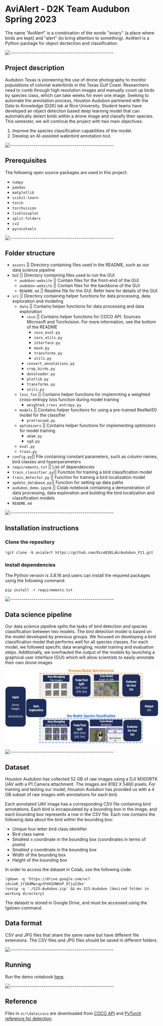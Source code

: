 # AviAlert - D2K Team Audubon Spring 2023

The name "AviAlert" is a combination of the words "aviary" (a place where birds are kept) and "alert" (to bring attention to something). AviAlert is a Python package for object dectection and classification.

![-----------------------------------------------------](https://raw.githubusercontent.com/andreasbm/readme/master/assets/lines/rainbow.png)

## Project description
Audubon Texas is pioneering the use of drone photography to monitor populations of colonial waterbirds in the Texas Gulf Coast. Researchers need to comb through high resolution images and manually count up birds by species class, which can take weeks for even one image. Seeking to automate the annotation process, Houston Audubon partnered with the Data to Knowledge (D2K) lab at Rice University. Student teams have developed an object detection based deep learning model that can automatically detect birds within a drone image and classify their species. This semester, we will continue the project with two main objectives:
  1. Improve the species classification capabilities of the model.
  2. Develop an AI-assisted waterbird annotation tool.

![-----------------------------------------------------](https://raw.githubusercontent.com/andreasbm/readme/master/assets/lines/rainbow.png)

## Prerequisites
The following open source packages are used in this project:
  - `numpy`
  - `pandas`
  - `matplotlib`
  - `scikit-learn`
  - `torch`
  - `torchvision`
  - `livelossplot`
  - `split-folders`
  - `cv2`
  - `pycocotools`

![-----------------------------------------------------](https://raw.githubusercontent.com/andreasbm/readme/master/assets/lines/rainbow.png)

## Folder structure

  - `assets` || Directory containing files used in the README, such as our data science pipeline
  - `GUI` || Directory containing files used to run the GUI
    - `audobon-website` || Contain files for the front-end of the GUI
    - `audobon-website` || Contain files for the backbone of the GUI
    - `README.md` || Readme file for the GUI. Refer here for details of the GUI
  - `src` || Directory containing helper functions for data processing, data exploration and modeling
    - `data` || Contains helper functions for data processing and data exploration
       - `coco` || Contains helper functions for COCO API. Sources: Microsoft and Torchvision. For more information, see the bottom of the README
         - `coco_eval.py`
         - `coco_utils.py`
         - `interface.py`
         - `mask.py`
         - `transforms.py`
         - `utils.py`
      - `convert_annotations.py`
      - `crop_birds.py`
      - `dataloader.py`
      - `plotlib.py`
      - `transforms.py`
      - `utils.py`
    - `loss_fun` || Contains helper functions for implemnting a weighted cross-entropy loss function during model training
      - `weighted_cross_entropy.py`
    - `models` || Contains helper functions for using a pre-trained ResNet50 model for the classifier
      - `pretrained.py`
    - `optimizers` || Contains helper functions for implementing optimizers for model training
      - `adam.py`
      - `sgd.py`
    - `eval.py`
    - `train.py`
  - `config.py`|| File containing constant parameters, such as column names, bird classes and hyperparameters
  - `requirements.txt` || List of dependencies 
  - `train_classifier.py`|| Function for training a bird classification model
  - `train_detector.py` || Function for training a bird localization model
  - `update_database.py`|| Function for setting up data paths
  - `audubon_demo.ipynb` || Colab notebook containing a demonstration of data processing, data exploration and building the bird localization and classification models
  - `README.md`

![-----------------------------------------------------](https://raw.githubusercontent.com/andreasbm/readme/master/assets/lines/rainbow.png)

## Installation instructions

 ### Clone the repository

  ```linux
  !git clone -b avialert https://github.com/RiceD2KLab/Audubon_F21.git
  ```
 ### Install dependencies

  The Python version is 3.8.16 and users can install the required packages using the following command:

  ```linux
  pip install -r requirements.txt
  ```

![-----------------------------------------------------](https://raw.githubusercontent.com/andreasbm/readme/master/assets/lines/rainbow.png)

## Data science pipeline
Our data science pipeline splits the tasks of bird detection and species classification between two models. The bird detection model is based on the model developed by previous groups. We focused on developing a bird classification model that performs well for all species classes. For each model, we followed specific data wrangling, model training and evaluation steps. Additionally, we overhauled the output of the models by launching a graphical user interface (GUI) which will allow scientists to easily annotate their own drone images

<img src="assets/data science pipeline.png">

![-----------------------------------------------------](https://raw.githubusercontent.com/andreasbm/readme/master/assets/lines/rainbow.png)

## Dataset
Houston Audubon has collected 52 GB of raw images using a DJI M300RTK UAV with a P1 Camera attachment. The images are 8192 X 5460 pixels. For training and testing our model, Houston Audubon has provided us with a 4 GB subset of raw images with annotations for each bird.

Each annotated UAV image has a corresponding CSV file containing bird annotations. Each bird is encapsulated by a bounding box in the image, and each bounding box represents a row in the CSV file. Each row contains the following data about the bird within the bounding box:

  - Unique four letter bird class identifier 
  - Bird class name 
  - Smallest x coordinate in the bounding box (coordinates in terms of pixels)
  - Smallest y coordinate in the bounding box
  - Width of the bounding box
  - Height of the bounding box

In order to access the dataset in Colab, use the following code:

```
!gdown -q 'https://drive.google.com/uc?id=1oK_1Y16dMwcqytFd41UNHxP_O7ju22bo'
!unzip -q './S23-Audubon.zip' && mv S23-Audubon [desired folder in working directory] 
```

The dataset is stored in Google Drive, and must be accessed using the !gdown command. 

## Data format

CSV and JPG files that share the same name but have different file extensions. The CSV files and JPG files should be saved in different folders.

![-----------------------------------------------------](https://raw.githubusercontent.com/andreasbm/readme/master/assets/lines/rainbow.png)

## Running

Run the demo notebook [here](https://colab.research.google.com/drive/1TiGTjLM1XzjMOdD-v-PrEPylSTFlBXjL?usp=sharing).

![-----------------------------------------------------](https://raw.githubusercontent.com/andreasbm/readme/master/assets/lines/rainbow.png)

## Reference

Files in `scr\data\coco` are downloaded from [COCO API](https://github.com/cocodataset/cocoapi/tree/master/PythonAPI/pycocotools) and [PyTorch reference for detection](https://github.com/pytorch/vision/tree/main/references/detection).
